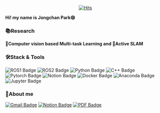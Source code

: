 <div align=center>
  
[![Hits](https://hits.seeyoufarm.com/api/count/incr/badge.svg?url=https%3A%2F%2Fgithub.com%2Fcoldbell8918&count_bg=%2379C83D&title_bg=%23555555&icon=&icon_color=%23E7E7E7&title=hits&edge_flat=false)](https://hits.seeyoufarm.com)

</div>

**Hi! my name is Jongchan Park😄**   
   
### 📚Research
**📸Computer vision based Multi-task Learning and 🚗Active SLAM**       
   
### 🛠️Stack & Tools
![ROS1 Badge](https://img.shields.io/badge/ROS1-22314E?style=flat-square&logo=ROS&logoColor=white)
![ROS2 Badge](https://img.shields.io/badge/ROS2-22314E?style=flat-square&logo=ROS&logoColor=white)
![Python Badge](https://img.shields.io/badge/Python-3776AB?style=flat-square&logo=Python&logoColor=white)
![C++ Badge](https://img.shields.io/badge/C++-00599C?style=flat-square&logo=C&logoColor=white)
![Pytorch Badge](https://img.shields.io/badge/PyTorch-EE4C2C?style=flat-square&logo=PyTorch&logoColor=white)
![Notion Badge](https://img.shields.io/badge/Notion-000000?style=flat-square&logo=Notion&logoColor=white)
![Docker Badge](https://img.shields.io/badge/Docker-2496ED?style=flat-square&logo=Docker&logoColor=white)
![Anaconda Badge](https://img.shields.io/badge/Anaconda-44A833?style=flat-square&logo=Anaconda&logoColor=white)
![Jupyter Badge](https://img.shields.io/badge/Jupyter-F37626?style=flat-square&logo=Jupyter&logoColor=white)
   
### 🤵About me
[![Gmail Badge](https://img.shields.io/badge/Gmail-d14836?style=flat-square&logo=Gmail&logoColor=white&link=mailto:https://mail.google.com/mail/u/0/?tab=rm&ogbl#inbox)](https://mail.google.com/mail/u/0/?tab=rm&ogbl#inbox)
[![Notion Badge](https://img.shields.io/badge/Notion-000000?style=flat-square&logo=Notion&logoColor=white&link=mailto:https://www.notion.so/Jongchan-s-Notion-4d134bf02b104c84a85f128a1f864d04)](https://www.notion.so/Jongchan-s-Portfolio-4d134bf02b104c84a85f128a1f864d04)
[![PDF Badge](https://img.shields.io/badge/Portfolio-00599C?style=flat-square&logo=ONLYOFFICE&logoColor=white&link=mailto:https://drive.google.com/file/d/14robXSKslettwKooQGafLMrLRQ7KETbc/view?usp=drive_link)](https://drive.google.com/file/d/14robXSKslettwKooQGafLMrLRQ7KETbc/view?usp=drive_link)
<!--
**coldbell8918/coldbell8918** is a ✨ _special_ ✨ repository because its `README.md` (this file) appears on your GitHub profile.

Here are some ideas to get you started:

- 🔭 I’m currently working on ...
- 🌱 I’m currently learning ...
- 👯 I’m looking to collaborate on ...
- 🤔 I’m looking for help with ...
- 💬 Ask me about ...
- 📫 How to reach me: ...
- 😄 Pronouns: ...
- ⚡ Fun fact: ...
-->
